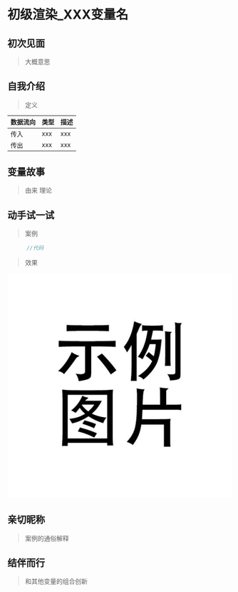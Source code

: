 # 初级渲染_XXX变量名

## 初次见面
> 大概意思                      
## 自我介绍
> 定义      


| 数据流向 | 类型 | 描述 |
| -------- | ---- | ---- |
| 传入     | xxx  | xxx  |
| 传出     | xxx  | xxx  |

## 变量故事
> 由来 理论          


## 动手试一试
> 案例
```c++
      //代码
```
> 效果

![Phong Lighting Model](ref/img/模板/mb.jpg)
## 亲切昵称
> 案例的通俗解释                            
## 结伴而行
> 和其他变量的组合创新
                        
                              

